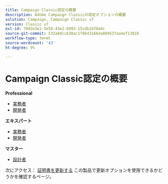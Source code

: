 ```yaml
---
title: Campaign Classic認定の概要
description: Adobe Campaign Classicの認定オプションの概要
solution: Campaign, Campaign Classic v7
version: Classic v7
exl-id: 70d2e3e2-5e58-43e2-b093-15cdb16f0a0c
source-git-commit: 532a84cc638ac1f8b43166da880537aa4ef13818
workflow-type: tm+mt
source-wordcount: '43'
ht-degree: 9%

---
```


# Campaign Classic認定の概要

**Professional**

* [実務者](/help/certifications/acc/acc-p-business.md) <!--AD0-E329-->
* [開発者](/help/certifications/acc/acc-p-developer.md) <!--AD0-E331-->

**エキスパート**

* [実務者](/help/certifications/acc/acc-e-business.md) <!--AD0-E327-->
* [開発者](/help/certifications/acc/acc-e-developer.md) <!--AD0-E330-->

**マスター**

* [設計者](/help/certifications/acc/acc-m-developer.md) <!--AD0-E328-->

次にアクセス： [証明書を更新する](/help/certifications/renew.md) この製品で更新オプションを使用できるかどうかを確認するページ。
